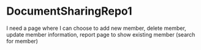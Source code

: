 # DocumentSharingRepo1
I need a page where I can choose to add new member, delete member, update member information, report page to show existing member (search for member)

